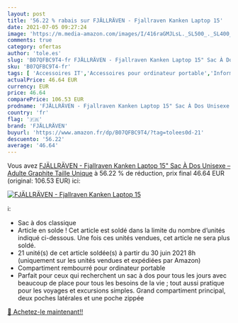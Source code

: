 ```yaml
---
layout: post
title: '56.22 % rabais sur FJÄLLRÄVEN - Fjallraven Kanken Laptop 15'
date: 2021-07-05 09:27:24
image: 'https://m.media-amazon.com/images/I/416raGMJLsL._SL500_._SL400_.jpg'
comments: true
category: ofertas
author: 'tole.es'
slug: 'B07QFBC9T4-fr FJÄLLRÄVEN - Fjallraven Kanken Laptop 15" Sac À Dos...'
sku: 'B07QFBC9T4-fr'
tags: [ 'Accessoires IT','Accessoires pour ordinateur portable','Informatique','Sacs et housses pour ordinateur portable','Sacs à dos pour ordinateur portable','fjällräven', ]
actualPrice: 46.64 EUR
currency: EUR
price: 46.64
comparePrice: 106.53 EUR
prodname: 'FJÄLLRÄVEN - Fjallraven Kanken Laptop 15" Sac À Dos Unisexe – Adulte  Graphite  Taille Unique'
country: 'fr'
flag: '🇫🇷'
brand: 'FJÄLLRÄVEN'
buyurl: 'https://www.amazon.fr/dp/B07QFBC9T4/?tag=tolees0d-21'
descuento: '56.22'
average: '46.64'
---
```


Vous avez [FJÄLLRÄVEN - Fjallraven Kanken Laptop 15" Sac À Dos Unisexe – Adulte  Graphite  Taille Unique](https://www.amazon.fr/dp/B07QFBC9T4/?tag=tolees0d-21)  à  56.22 % de réduction, prix final  46.64 EUR (original: 106.53 EUR) ici:

[![FJÄLLRÄVEN - Fjallraven Kanken Laptop 15](https://m.media-amazon.com/images/I/416raGMJLsL._SL500_._SL400_.jpg)](https://www.amazon.fr/dp/B07QFBC9T4/?tag=tolees0d-21)

ℹ️:

- Sac à dos classique
- Article en solde ! Cet article est soldé dans la limite du nombre d’unités indiqué ci-dessous. Une fois ces unités vendues, cet article ne sera plus soldé.
- 21 unité(s) de cet article soldée(s) à partir du 30 juin 2021 8h (uniquement sur les unités vendues et expédiées par Amazon)
- Compartiment rembourré pour ordinateur portable
- Parfait pour ceux qui recherchent un sac à dos pour tous les jours avec beaucoup de place pour tous les besoins de la vie ; tout aussi pratique pour les voyages et excursions simples. Grand compartiment principal, deux poches latérales et une poche zippée

[🛒 Achetez-le maintenant!!](https://www.amazon.fr/dp/B07QFBC9T4/?tag=tolees0d-21)
